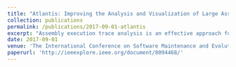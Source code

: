 ```yaml
---
title: "Atlantis: Improving the Analysis and Visualization of Large Assembly Execution Traces"
collection: publications
permalink: /publications/2017-09-01-atlantis
excerpt: "Assembly execution trace analysis is an effective approach for discovering potential software vulnerabilities. However, the size of the execution traces and the lack of source code makes this a manual, labor-intensive process. Instead of browsing billions of instructions one by one, software security analysts need higher-level information that can provide an overview of the execution of a program to assist in the identification of patterns of interest. The tool we present in this paper, Atlantis, is our trace analysis environment for multi-gigabyte assembly traces, and it contains a number of new features that make it particularly successful in meeting this goal. The contributions of this continuous work fall into three main categories: a) the ability to efficiently reconstruct and navigate the memory state of a program at any point in a trace; b) the ability to reconstruct and navigate functions and processes; and c) a powerful search facility to query and navigate traces. These contributions are not only novel for Atlantis but also for the field of assembly trace analysis. Software is becoming increasingly complex and many applications are designed as collaborative systems or modules interacting with each other, which makes the discovery of vulnerabilities extremely difficult. With the novel features we describe in this paper, our tool extends the security analyst's ability to investigate vulnerabilities of real-world large execution traces and can lay the groundwork for supporting trace analysis of interacting programs in the future."
date: 2017-09-01
venue: 'The International Conference on Software Maintenance and Evolution (ICSME)'
paperurl: 'http://ieeexplore.ieee.org/document/8094468/'
---
```




